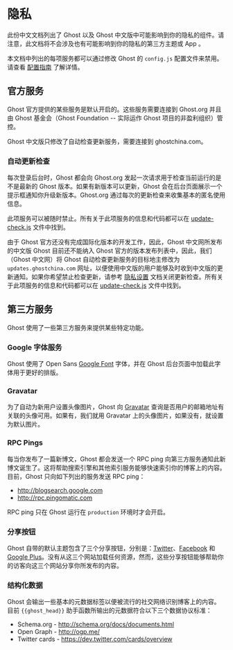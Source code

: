 # 隐私

此份中文文档列出了 Ghost 以及 Ghost 中文版中可能影响到你的隐私的组件。请注意，此文档将不会涉及也有可能影响到你的隐私的第三方主题或 App 。

本文档中列出的每项服务都可以通过修改 Ghost 的 `config.js` 配置文件来禁用。请查看 [配置指南](http://support.ghost.org/config/) 了解详情。
## 官方服务

Ghost 官方提供的某些服务是默认开启的。这些服务需要连接到 Ghost.org 并且由 Ghost 基金会（Ghost Foundation -- 实际运作 Ghost 项目的非盈利组织）管控。

Ghost 中文版只修改了自动检查更新服务，需要连接到 ghostchina.com。


### 自动更新检查

每次登录后台时，Ghost 都会向 Ghost.org 发起一次请求用于检查当前运行的是不是最新的 Ghost 版本。如果有新版本可以更新，Ghost 会在后台页面展示一个提示框通知你升级新版本。Ghost.org 通过每次的更新检查来收集基本的匿名使用信息。

此项服务可以被随时禁止。所有关于此项服务的信息和代码都可以在 [update-check.js](https://github.com/TryGhost/Ghost/blob/master/core/server/update-check.js) 文件中找到。

由于 Ghost 官方还没有完成国际化版本的开发工作，因此，Ghost 中文网所发布的中文版 Ghost 目前还不能纳入 Ghost 官方的版本发布列表中，因此，我们（Ghost 中文网）将 Ghost 自动检查更新服务的目标地主修改为 `updates.ghostchina.com` 网址，以便使用中文版的用户能够及时收到中文版的更新通知。如果你希望禁止检查更新，请参考 [隐私设置](http://support.ghost.org/config/#privacy) 文档关闭更新检查。所有关于此项服务的信息和代码都可以在 [update-check.js](https://github.com/ghostchina/Ghost-zh/blob/master/core/server/update-check.js) 文件中找到。


## 第三方服务

Ghost 使用了一些第三方服务来提供某些特定功能。


### Google 字体服务

Ghost 使用了 Open Sans [Google Font](https://www.google.com/fonts) 字体，并在 Ghost 后台页面中加载此字体用于更好的排版。

### Gravatar

为了自动为新用户设置头像图片，Ghost 向 [Gravatar](http://gravatar.com) 查询是否用户的邮箱地址有关联的头像可用。如果有，我们就用 Gravatar 上的头像图片，如果没有，就设置为默认图片。

### RPC Pings

每当你发布了一篇新博文，Ghost 都会发送一个 RPC ping 向第三方服务通知此新博文诞生了。这将帮助搜索引擎和其他索引服务能够快速索引你的博客上的内容。目前，Ghost 只向如下列出的服务发送 RPC ping：

- http://blogsearch.google.com
- http://rpc.pingomatic.com

RPC ping 只在 Ghost 运行在 `production` 环境时才会开启。

### 分享按钮

Ghost 自带的默认主题包含了三个分享按钮，分别是：[Twitter](http://twitter.com)、[Facebook](http://facebook.com) 和 [Google Plus](http://plus.google.com)。没有从这三个网站加载任何资源，然而，这些分享按钮能够帮助你的访客向这三个网站分享你所发布的内容。

### 结构化数据

Ghost 会输出一些基本的元数据标签以便被流行的社交网络识别博客上的内容。目前 `{{ghost_head}}` 助手函数所输出的元数据符合以下三个数据协议标准：

- Schema.org - http://schema.org/docs/documents.html
- Open Graph - http://ogp.me/
- Twitter cards - https://dev.twitter.com/cards/overview